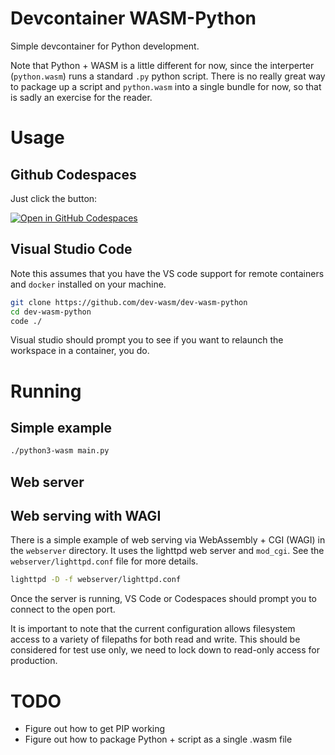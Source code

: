 # Devcontainer WASM-Python
Simple devcontainer for Python development.

Note that Python + WASM is a little different for now, since the interperter (`python.wasm`) runs a standard `.py` python script.
There is no really great way to package up a script and `python.wasm` into a single bundle for now, so that is sadly an exercise
for the reader.

# Usage

## Github Codespaces
Just click the button:

[![Open in GitHub Codespaces](https://github.com/codespaces/badge.svg)](https://github.com/codespaces/new?hide_repo_select=true&ref=main&repo=575700892)

## Visual Studio Code
Note this assumes that you have the VS code support for remote containers and `docker` installed 
on your machine.

```sh
git clone https://github.com/dev-wasm/dev-wasm-python
cd dev-wasm-python
code ./
```

Visual studio should prompt you to see if you want to relaunch the workspace in a container, you do.

# Running

## Simple example
```sh
./python3-wasm main.py
```

## Web server
## Web serving with WAGI

There is a simple example of web serving via WebAssembly + CGI (WAGI) in
the `webserver` directory. It uses the lighttpd web server and `mod_cgi`.
See the `webserver/lighttpd.conf` file for more details.

```sh
lighttpd -D -f webserver/lighttpd.conf
```

Once the server is running, VS Code or Codespaces should prompt you to connect to the open port.

It is important to note that the current configuration allows filesystem access to a variety of filepaths for both read and write.
This should be considered for test use only, we need to lock down to read-only access for production.

# TODO
* Figure out how to get PIP working
* Figure out how to package Python + script as a single .wasm file